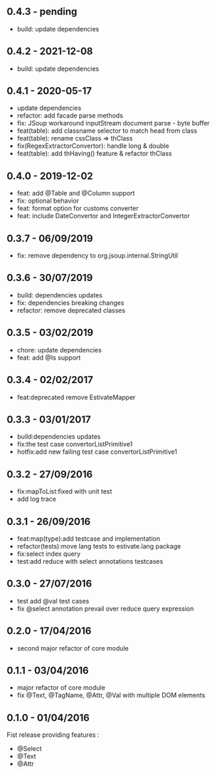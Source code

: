 ## 0.4.3 - pending

*	build: update dependencies

## 0.4.2 - 2021-12-08

*	build: update dependencies

## 0.4.1 - 2020-05-17

*	update dependencies
*	refactor: add facade parse methods
*	fix: JSoup workaround inputStream document parse - byte buffer
*	feat(table): add classname selector to match head from <th> class
*	feat(table): rename cssClass => thClass
*	fix(RegexExtractorConvertor): handle long & double
*	feat(table): add thHaving() feature & refactor thClass

## 0.4.0 - 2019-12-02

*	feat: add @Table and @Column support
*	fix: optional behavior
*	feat: format option for customs converter
*	feat: include DateConvertor and IntegerExtractorConvertor

## 0.3.7 - 06/09/2019

*	fix: remove dependency to org.jsoup.internal.StringUtil

## 0.3.6 - 30/07/2019

*	build: dependencies updates
*	fix: dependencies breaking changes
*	refactor: remove deprecated classes

## 0.3.5 - 03/02/2019

*	chore: update dependencies
*	feat: add @Is support

## 0.3.4 - 02/02/2017

*	feat:deprecated remove EstivateMapper

## 0.3.3 - 03/01/2017

*	build:dependencies updates
*	fix:the test case convertorListPrimitive1
*	hotfix:add new failing test case convertorListPrimitive1

## 0.3.2 - 27/09/2016

*	fix:mapToList:fixed with unit test
*	add log trace

## 0.3.1 - 26/09/2016

*	feat:map(type):add testcase and implementation
*	refactor(tests):move lang tests to estivate.lang package
*	fix:select index query
*	test:add reduce with select annotations testcases

## 0.3.0 - 27/07/2016

*	test add @val test cases
*	fix @select annotation prevail over reduce query expression

## 0.2.0 - 17/04/2016

*	second major refactor of core module

## 0.1.1 - 03/04/2016

*	major refactor of core module
*	fix @Text, @TagName, @Attr, @Val with multiple DOM elements

## 0.1.0 - 01/04/2016

Fist release providing features :

*	@Select
*	@Text
*	@Attr


